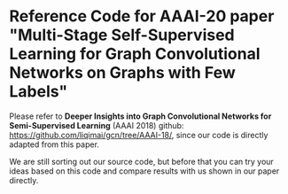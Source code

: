 # Reference Code for AAAI-20 paper "Multi-Stage Self-Supervised Learning for Graph Convolutional Networks on Graphs with Few Labels"

Please refer to **Deeper Insights into Graph Convolutional Networks for Semi-Supervised Learning** (AAAI 2018) github: https://github.com/liqimai/gcn/tree/AAAI-18/, since our code is directly adapted from this paper.  

We are still sorting out our source code, but before that you can try your ideas based on this code and compare results with us shown in our paper directly.
